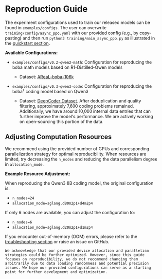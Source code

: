 # Reproduction Guide

The experiment configurations used to train our released models can be found in `examples/configs`. The user can overwrite `training/config/async_ppo.yaml` with our provided config (e.g., by copy-pasting) and then run `python3 training/main_async_ppo.py` as illustrated in the [quickstart section](../tutorial/quickstart.md).

**Available Configurations:**

+ `examples/configs/v0.2-qwen2-math`: Configuration for reproducing the boba math models based on R1-Distilled-Qwen models
  + Dataset: [AReaL-boba-106k](https://huggingface.co/datasets/inclusionAI/AReaL-boba-Data/blob/main/AReaL-boba-106k.jsonl)

+ `examples/configs/v0.3-qwen3-code`: Configuration for reproducing the boba² coding model based on Qwen3
  + Dataset: [DeepCoder Dataset](https://huggingface.co/datasets/agentica-org/DeepCoder-Preview-Dataset). After deduplication and quality filtering, approximately 7,600 coding problems remained. Additionally, we have around 10,000 internal data entries that can further improve the model's performance. We are actively working on open-sourcing this portion of the data.

## Adjusting Computation Resources

We recommend using the provided number of GPUs and corresponding parallelization strategy for optimal reproducibility. When resources are limited, try decreasing the `n_nodes` and reducing the data parallelism degree in `allocation_mode`.

**Example Resource Adjustment:**

When reproducing the Qwen3 8B coding model, the original configuration is:
+ `n_nodes=24` 
+ `allocation_mode=sglang.d80m2p1+d4m2p4`

If only 6 nodes are available, you can adjust the configuration to:
+ `n_nodes=6` 
+ `allocation_mode=sglang.d20m2p1+d1m2p4`

If you encounter out-of-memory (OOM) errors, please refer to the [troubleshooting section](../tutorial/troubleshooting.md) or raise an issue on GitHub.

```{note}
We acknowledge that our provided device allocation and parallelism strategies could be further optimized. However, since this guide focuses on reproducibility, we do not recommend changing them arbitrarily due to data loading randomness and potential precision issues. We hope our provided configurations can serve as a starting point for further development and optimization.
```